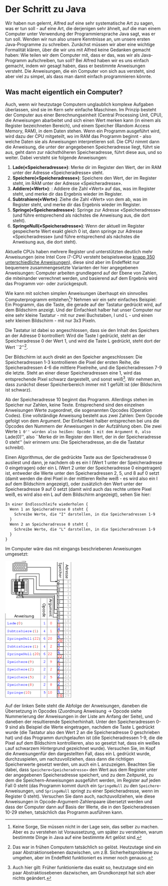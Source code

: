 # Der Schritt zu Java

Wir haben nun gelernt, Alfred auf eine sehr systematische Art zu sagen, was er tun soll - auf eine Art, die derjenigen sehr ähnelt, auf die man einem Computer unter Verwendung der Programmiersprache Java sagt, was er tun soll. Wenden wir nun also unsere Kenntnisse an, um unsere ersten Java-Programme zu schreiben. Zunächst müssen wir aber eine wichtige Formalität klären, über die wir uns mit Alfred keine Gedanken gemacht haben: Wie teilen wir dem Computer mit, dass er das, was wir als Java-Programm aufschreiben, tun soll? Bei Alfred haben wir es uns einfach gemacht, indem wir gesagt haben, dass er bestimmte Anweisungen versteht. Die Anweisungen, die ein Computer von sich aus versteht, sind aber viel zu simpel, als dass man damit einfach programmieren könnte.

## Was macht eigentlich ein Computer?

Auch, wenn wir heutzutage Computern unglaublich komplexe Aufgaben überlassen, sind sie im Kern sehr einfache Maschinen. Im Prinzip besteht der Computer aus einer Berechnungseinheit (Central Processing Unit, CPU), die Anweisungen abarbeitet und sich einen Wert merken kann (in einem als Register bezeichneten Bereich), und einem Speicher (Random Access Memory, RAM), in dem Daten stehen. Wenn ein Programm ausgeführt wird, wird dazu der CPU mitgeteilt, wo im RAM das Programm beginnt - also welche Daten sie als Anweisungen interpretieren soll. Die CPU nimmt dann die Anweisung, die unter der angegebenen Speicheradresse liegt, führt sie aus, geht dann zur nächsthöheren Speicheradresse, führt diese aus, und so weiter. Dabei versteht sie folgende Anweisungen:

1. **Lade(«Speicheradresse»)**: Merke dir im Register den Wert, der im RAM unter der Adresse «Speicheradresse» steht.
2. **Speichere(«Speicheradresse»)**: Speichere den Wert, der im Register steht, im RAM unter der Adresse «Speicheradresse».
3. **Addiere(«Wert»)**: : Addiere die Zahl «Wert» auf das, was im Register steht, und merke dir das Ergebnis wieder im Register.
4. **Subtrahiere(«Wert»)**: Ziehe die Zahl «Wert» von dem ab, was im Register steht, und merke dir das Ergebnis wieder im Register.
5. **Springe(«Speicheradresse»)**: Springe zur Adresse «Speicheradresse» (und führe entsprechend als nächstes die Anweisung aus, die dort steht).
6. **SpringeNull(«Speicheradresse»)**: Wenn der aktuell im Register gespeicherte Wert exakt gleich 0 ist, dann springe zur Adresse «Speicheradresse» (und führe entsprechend als nächstes die Anweisung aus, die dort steht).

Aktuelle CPUs haben mehrere Register und unterstützten deutlich mehr Anweisungen (eine Intel Core i7-CPU versteht beispielsweise [knapp 350 unterschiedliche Anweisungen](https://www.intel.com/content/dam/www/public/us/en/documents/manuals/64-ia-32-architectures-software-developer-instruction-set-reference-manual-325383.pdf)), diese sind aber im Endeffekt nur bequemere zusammengesetzte Varianten der hier angegebenen Anweisungen: Computer arbeiten grundlegend auf der Ebene von Zahlen, die miteinander verrechnet werden, und basierend auf dem Ergebnis wird das Programm vor- oder zurückgespult.

Wie kann mit solchen simplen Anweisungen überhaupt ein sinnvolles Computerprogramm entstehen[^1]? Nehmen wir ein sehr einfaches Beispiel: Ein Programm, das die Taste, die gerade auf der Tastatur gedrückt wird, auf dem Bildschirm anzeigt. Und der Einfachkeit halber hat unser Computer nur eine sehr kleine Tastatur - mit nur zwei Buchstaben, I und L - und einen sehr kleinen Bildschirm - mit nur 3x3 Pixeln.

Die Tastatur ist dabei so angeschlossen, dass sie den Inhalt des Speichers an der Adresse 0 kontrolliert: Wird die Taste I gedrückt, steht an der Speicheradresse 0 der Wert 1, und wird die Taste L gedrückt, steht dort der Wert ``2''[^2].

Der Bildschirm ist auch direkt an den Speicher angeschlossen: Die Speicheradressen 1-3 kontrollieren die Pixel der ersten Reihe, die Speicheradressen 4-6 die mittlere Pixelreihe, und die Speicheradressen 7-9 die letzte. Steht an einer dieser Speicheradressen eine 1, wird das entsprechende Pixel schwarz dargestellt, und sonst weiß[^3]. Wir nehmen an, dass zunächst dieser Speicherbereich immer mit 1 gefüllt ist (der Bildschirm ist schwarz). 

Ab der Speicheradresse 10 beginnt das Programm. Allerdings stehen im Speicher nur Zahlen, keine Texte. Entsprechend sind den einzelnen Anweisungen Werte zugeordnet, die sogenannten Opcodes (Operation Codes). Eine vollständige Anweisung besteht aus zwei Zahlen: Dem Opcode gefolgt von dem Argument. Der Einfachkeit halber entsprechen bei uns die Opcodes den Nummern der Anweisungen in der Aufzählung oben. Die zwei Werte ``1 0'' würden also heißen: Opcode 1 mit dem Argument 0, also ``Lade(0)'', also ``Merke dir im Register den Wert, der in der Speicheradresse 0 steht'' (wir erinnern uns: Die Speicheradresse, an die die Tastatur schreibt).


Einen Algorithmus, der die gedrückte Taste aus der Speicheradresse 0 ausliest und dann, je nachdem ob es ein I (Wert 1 unter der Speicheradresse 0 eingetragen) oder ein L (Wert 2 unter der Speicheradresse 0 eingetragen) ist, entweder die Werte unter den Speicheradressen 2, 5, und 8 auf 0 setzt (damit werden die drei Pixel in der mittleren Reihe weiß - es wird also ein I auf dem Bildschirm angezeigt), oder zusätzlich den Wert unter der Speicheradresse 9 auf 0 setzt (damit wird auch das rechte untere Pixel weiß, es wird also ein L auf dem Bildschirm angezeigt), sehen Sie hier:

```
In einer Endlosschleife wiederholen {
  Wenn 1 an Speicheradresse 0 steht {
    Schreibe Werte, die "I" darstellen, in die Speicheradressen 1-9
  }
  Wenn 2 an Speicheradresse 0 steht {
    Schreibe Werte, die "L" darstellen, in die Speicheradressen 1-9
  }
}
```

Im Computer wäre das mit eingangs beschriebenen Anweisungen umgesetzt: 

![Assembly](Bilder/assembly.png)

Auf der linken Seite steht die Abfolge der Anweisungen, daneben die Übersetzung in Opcodes (Zuordnung Anweisung -> Opcode siehe Nummerierung der Anweisungen in der Liste am Anfang der Seite), und daneben der resultierende Speicherhinhalt. Unter den Speicheradressen 0-9 sind als Beispiel die Werte eingetragen, nachdem die Taste L gedrückt wurde (die Tastatur also den Wert 2 an die Speicheradresse 0 geschrieben hat) und das Programm durchgelaufen ist (die Speicheradressen 1-9, die die Pixel auf dem Bildschirm kontrollieren, also so gesetzt hat, dass ein weißes ``L``auf schwarzem Hintergrund gezeichnet wurde). Versuchen Sie, im Kopf die Anweisungenfür den dargestellten Fall, dass ein L gedrückt wurde, durchzuspielen, um nachzuvollziehen, dass dann die richtigen Speicherwerte gesetzt werden, um auch ein L anzuzeigen. Beachten Sie dabei, dass ``Speichere«Speicheradresse»`` den Wert aus dem Register unter der angegebenen Speicheradresse speichert, und zu dem Zeitpunkt, zu dem die Speichern-Anweisungen ausgeführt werden, im Register auf jeden Fall 0 steht (das Programm kommt durch ein ``SpringeNull`` zu den ``Speichere``-Anweisungen, und ``SpringeNull`` springt zu einer Speicheradresse, wenn im Register 0 steht). Versuchen Sie dann auch, nachzuvollziehen, wie diese Anweisungen in Opcode-Argument-Zahlenpaare übersetzt werden und dass der Computer dann auf Basis der Werte, die in den Speicheradressen 10-29 stehen, tatsächlich das Programm ausführen kann.

[^1]: Keine Sorge, Sie müssen nicht in der Lage sein, das selber zu machen. Aber es zu verstehen ist Voraussetzung, um später zu verstehen, warum bestimmte Dinge in Java auf eine bestimmte Art gelöst sind.

[^2]: Das war in frühen Computern tatsächlich so gelöst. Heutzutage sind ein paar Abstraktionsebenen dazwischen, um z.B. Sicherheitsprobleme zu umgehen, aber im Endeffekt funktioniert es immer noch genauso.

[^3]: Auch hier gilt: Früher funktionierte das exakt so, heutzutage sind ein paar Abstraktiosebenen dazwischen, am Grundkonzept hat sich aber nichts geändert.